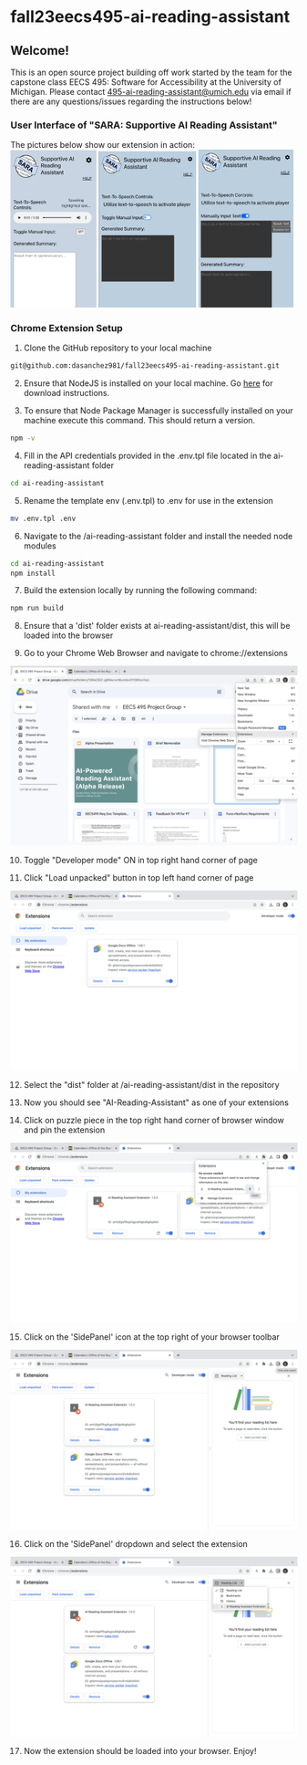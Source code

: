 # fall23eecs495-ai-reading-assistant

## Welcome! 

This is an open source project building off work started by the team for the capstone class EECS 495: Software for Accessibility at the University of Michigan. Please contact 495-ai-reading-assistant@umich.edu via email if there are any questions/issues regarding the instructions below!

### User Interface of "SARA: Supportive AI Reading Assistant"
The pictures below show our extension in action:  
<img src="doc/extension1.png" alt="extension1" style="width: 30%; height: 30%;">
<img src="doc/extension2.png" alt="extension2" style="width: 34%; height: 34%;">
<img src="doc/extension3.png" alt="extension3" style="width: 33%; height: 33%;">

### Chrome Extension Setup

1) Clone the GitHub repository to your local machine
``` bash
git@github.com:dasanchez981/fall23eecs495-ai-reading-assistant.git
```

2) Ensure that NodeJS is installed on your local machine. Go [here](https://nodejs.org/en/download) for download instructions.

3) To ensure that Node Package Manager is successfully installed on your machine execute this command. This should return a version. 
```bash
npm -v
```

4) Fill in the API credentials provided in the .env.tpl file located in the ai-reading-assistant folder
``` bash
cd ai-reading-assistant
```

5) Rename the template env (.env.tpl) to .env for use in the extension
``` bash
mv .env.tpl .env
```

6) Navigate to the /ai-reading-assistant folder and install the needed node modules
``` bash
cd ai-reading-assistant
npm install
```

7) Build the extension locally by running the following command:
```bash
npm run build
```
8) Ensure that a 'dist' folder exists at ai-reading-assistant/dist, this will be loaded into the browser

9) Go to your Chrome Web Browser and navigate to chrome://extensions

![step4](doc/step3.5.png)

10) Toggle "Developer mode" ON in top right hand corner of page

11) Click "Load unpacked" button in top left hand corner of page

![step5-6](doc/step4.png)

12) Select the "dist" folder at /ai-reading-assistant/dist in the repository

13) Now you should see "AI-Reading-Assistant" as one of your extensions

14) Click on puzzle piece in the top right hand corner of browser window and pin the extension

![step9](doc/step6.png)

15) Click on the 'SidePanel' icon at the top right of your browser toolbar

![step10](doc/step7.png)

16) Click on the 'SidePanel' dropdown and select the extension

![step11](doc/step8.png)

17) Now the extension should be loaded into your browser. Enjoy!
